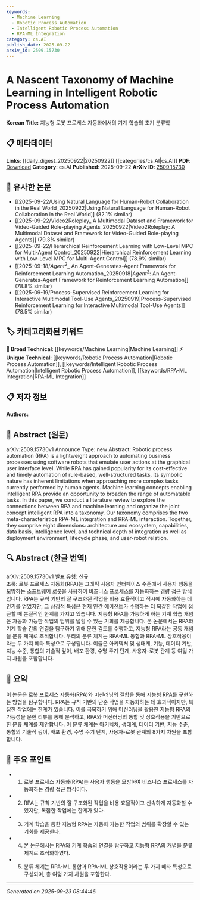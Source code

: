 ```yaml
---
keywords:
  - Machine Learning
  - Robotic Process Automation
  - Intelligent Robotic Process Automation
  - RPA-ML Integration
category: cs.AI
publish_date: 2025-09-22
arxiv_id: 2509.15730
---
```


<!-- KEYWORD_LINKING_METADATA:
{
  "processed_timestamp": "2025-09-23T08:44:46.070163",
  "vocabulary_version": "1.0",
  "selected_keywords": [
    "Machine Learning",
    "Robotic Process Automation",
    "Intelligent Robotic Process Automation",
    "RPA-ML Integration"
  ],
  "rejected_keywords": [],
  "similarity_scores": {
    "Machine Learning": 0.85,
    "Robotic Process Automation": 0.8,
    "Intelligent Robotic Process Automation": 0.78,
    "RPA-ML Integration": 0.77
  },
  "extraction_method": "AI_prompt_based",
  "budget_applied": true,
  "candidates_json": {
    "candidates": [
      {
        "surface": "Machine Learning",
        "canonical": "Machine Learning",
        "aliases": [
          "ML"
        ],
        "category": "broad_technical",
        "rationale": "Machine Learning is a foundational concept that connects various intelligent automation techniques.",
        "novelty_score": 0.3,
        "connectivity_score": 0.9,
        "specificity_score": 0.5,
        "link_intent_score": 0.85
      },
      {
        "surface": "Robotic Process Automation",
        "canonical": "Robotic Process Automation",
        "aliases": [
          "RPA"
        ],
        "category": "unique_technical",
        "rationale": "Robotic Process Automation is a central theme of the paper and essential for linking automation concepts.",
        "novelty_score": 0.7,
        "connectivity_score": 0.75,
        "specificity_score": 0.8,
        "link_intent_score": 0.8
      },
      {
        "surface": "Intelligent RPA",
        "canonical": "Intelligent Robotic Process Automation",
        "aliases": [
          "iRPA"
        ],
        "category": "unique_technical",
        "rationale": "Intelligent RPA represents the integration of AI into RPA, a key focus of the paper.",
        "novelty_score": 0.65,
        "connectivity_score": 0.7,
        "specificity_score": 0.85,
        "link_intent_score": 0.78
      },
      {
        "surface": "RPA-ML Integration",
        "canonical": "RPA-ML Integration",
        "aliases": [
          "RPA and Machine Learning Integration"
        ],
        "category": "unique_technical",
        "rationale": "This concept highlights the merging of RPA with machine learning, crucial for understanding the taxonomy.",
        "novelty_score": 0.68,
        "connectivity_score": 0.72,
        "specificity_score": 0.82,
        "link_intent_score": 0.77
      }
    ],
    "ban_list_suggestions": [
      "business processes",
      "user actions",
      "graphical user interface"
    ]
  },
  "decisions": [
    {
      "candidate_surface": "Machine Learning",
      "resolved_canonical": "Machine Learning",
      "decision": "linked",
      "scores": {
        "novelty": 0.3,
        "connectivity": 0.9,
        "specificity": 0.5,
        "link_intent": 0.85
      }
    },
    {
      "candidate_surface": "Robotic Process Automation",
      "resolved_canonical": "Robotic Process Automation",
      "decision": "linked",
      "scores": {
        "novelty": 0.7,
        "connectivity": 0.75,
        "specificity": 0.8,
        "link_intent": 0.8
      }
    },
    {
      "candidate_surface": "Intelligent RPA",
      "resolved_canonical": "Intelligent Robotic Process Automation",
      "decision": "linked",
      "scores": {
        "novelty": 0.65,
        "connectivity": 0.7,
        "specificity": 0.85,
        "link_intent": 0.78
      }
    },
    {
      "candidate_surface": "RPA-ML Integration",
      "resolved_canonical": "RPA-ML Integration",
      "decision": "linked",
      "scores": {
        "novelty": 0.68,
        "connectivity": 0.72,
        "specificity": 0.82,
        "link_intent": 0.77
      }
    }
  ]
}
-->

# A Nascent Taxonomy of Machine Learning in Intelligent Robotic Process Automation

**Korean Title:** 지능형 로봇 프로세스 자동화에서의 기계 학습의 초기 분류학

## 📋 메타데이터

**Links**: [[daily_digest_20250922|20250922]] [[categories/cs.AI|cs.AI]]
**PDF**: [Download](https://arxiv.org/pdf/2509.15730.pdf)
**Category**: cs.AI
**Published**: 2025-09-22
**ArXiv ID**: [2509.15730](https://arxiv.org/abs/2509.15730)

## 🔗 유사한 논문
- [[2025-09-22/Using Natural Language for Human-Robot Collaboration in the Real World_20250922|Using Natural Language for Human-Robot Collaboration in the Real World]] (82.1% similar)
- [[2025-09-22/Video2Roleplay_ A Multimodal Dataset and Framework for Video-Guided Role-playing Agents_20250922|Video2Roleplay: A Multimodal Dataset and Framework for Video-Guided Role-playing Agents]] (79.3% similar)
- [[2025-09-22/Hierarchical Reinforcement Learning with Low-Level MPC for Multi-Agent Control_20250922|Hierarchical Reinforcement Learning with Low-Level MPC for Multi-Agent Control]] (78.9% similar)
- [[2025-09-18/$Agent^2$_ An Agent-Generates-Agent Framework for Reinforcement Learning Automation_20250918|$Agent^2$: An Agent-Generates-Agent Framework for Reinforcement Learning Automation]] (78.8% similar)
- [[2025-09-19/Process-Supervised Reinforcement Learning for Interactive Multimodal Tool-Use Agents_20250919|Process-Supervised Reinforcement Learning for Interactive Multimodal Tool-Use Agents]] (78.5% similar)

## 🏷️ 카테고리화된 키워드
**🧠 Broad Technical**: [[keywords/Machine Learning|Machine Learning]]
**⚡ Unique Technical**: [[keywords/Robotic Process Automation|Robotic Process Automation]], [[keywords/Intelligent Robotic Process Automation|Intelligent Robotic Process Automation]], [[keywords/RPA-ML Integration|RPA-ML Integration]]

## 📋 저자 정보

**Authors:** 

## 📄 Abstract (원문)

arXiv:2509.15730v1 Announce Type: new 
Abstract: Robotic process automation (RPA) is a lightweight approach to automating business processes using software robots that emulate user actions at the graphical user interface level. While RPA has gained popularity for its cost-effective and timely automation of rule-based, well-structured tasks, its symbolic nature has inherent limitations when approaching more complex tasks currently performed by human agents. Machine learning concepts enabling intelligent RPA provide an opportunity to broaden the range of automatable tasks. In this paper, we conduct a literature review to explore the connections between RPA and machine learning and organize the joint concept intelligent RPA into a taxonomy. Our taxonomy comprises the two meta-characteristics RPA-ML integration and RPA-ML interaction. Together, they comprise eight dimensions: architecture and ecosystem, capabilities, data basis, intelligence level, and technical depth of integration as well as deployment environment, lifecycle phase, and user-robot relation.

## 🔍 Abstract (한글 번역)

arXiv:2509.15730v1 발표 유형: 신규  
초록: 로봇 프로세스 자동화(RPA)는 그래픽 사용자 인터페이스 수준에서 사용자 행동을 모방하는 소프트웨어 로봇을 사용하여 비즈니스 프로세스를 자동화하는 경량 접근 방식입니다. RPA는 규칙 기반의 잘 구조화된 작업을 비용 효율적이고 적시에 자동화하는 데 인기를 얻었지만, 그 상징적 특성은 현재 인간 에이전트가 수행하는 더 복잡한 작업에 접근할 때 본질적인 한계를 가지고 있습니다. 지능형 RPA를 가능하게 하는 기계 학습 개념은 자동화 가능한 작업의 범위를 넓힐 수 있는 기회를 제공합니다. 본 논문에서는 RPA와 기계 학습 간의 연결을 탐구하기 위해 문헌 검토를 수행하고, 지능형 RPA라는 공동 개념을 분류 체계로 조직합니다. 우리의 분류 체계는 RPA-ML 통합과 RPA-ML 상호작용이라는 두 가지 메타 특성으로 구성됩니다. 이들은 아키텍처 및 생태계, 기능, 데이터 기반, 지능 수준, 통합의 기술적 깊이, 배포 환경, 수명 주기 단계, 사용자-로봇 관계 등 여덟 가지 차원을 포함합니다.

## 📝 요약

이 논문은 로봇 프로세스 자동화(RPA)와 머신러닝의 결합을 통해 지능형 RPA를 구현하는 방법을 탐구합니다. RPA는 규칙 기반의 단순 작업을 자동화하는 데 효과적이지만, 복잡한 작업에는 한계가 있습니다. 이를 극복하기 위해 머신러닝을 활용한 지능형 RPA의 가능성을 문헌 리뷰를 통해 분석하고, RPA와 머신러닝의 통합 및 상호작용을 기반으로 한 분류 체계를 제안합니다. 이 분류 체계는 아키텍처, 생태계, 데이터 기반, 지능 수준, 통합의 기술적 깊이, 배포 환경, 수명 주기 단계, 사용자-로봇 관계의 8가지 차원을 포함합니다.

## 🎯 주요 포인트

- 1. 로봇 프로세스 자동화(RPA)는 사용자 행동을 모방하여 비즈니스 프로세스를 자동화하는 경량 접근 방식이다.
- 2. RPA는 규칙 기반의 잘 구조화된 작업을 비용 효율적이고 신속하게 자동화할 수 있지만, 복잡한 작업에는 한계가 있다.
- 3. 기계 학습을 통한 지능형 RPA는 자동화 가능한 작업의 범위를 확장할 수 있는 기회를 제공한다.
- 4. 본 논문에서는 RPA와 기계 학습의 연결을 탐구하고 지능형 RPA의 개념을 분류 체계로 조직화하였다.
- 5. 분류 체계는 RPA-ML 통합과 RPA-ML 상호작용이라는 두 가지 메타 특성으로 구성되며, 총 여덟 가지 차원을 포함한다.


---

*Generated on 2025-09-23 08:44:46*